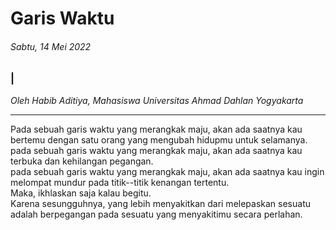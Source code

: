 # Garis Waktu

###### Sabtu, 14 Mei 2022

### |

_Oleh Habib Aditiya, Mahasiswa Universitas Ahmad Dahlan Yogyakarta_

---

Pada sebuah garis waktu yang merangkak maju, akan ada saatnya kau bertemu dengan satu orang yang mengubah hidupmu untuk selamanya.
<br>
pada sebuah garis waktu yang merangkak maju, akan ada saatnya kau terbuka dan kehilangan pegangan.
<br>
pada sebuah garis waktu yang merangkak maju, akan ada saatnya kau ingin melompat mundur pada titik--titik kenangan tertentu.
<br>
Maka, ikhlaskan saja kalau begitu.
<br>
Karena sesungguhnya, yang lebih menyakitkan dari melepaskan sesuatu adalah berpegangan pada sesuatu yang menyakitimu secara perlahan.

